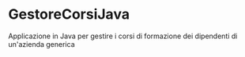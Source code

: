# GestoreCorsiJava
Applicazione in Java per gestire i corsi di formazione dei dipendenti di un'azienda generica
